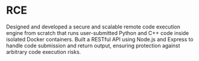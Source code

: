 # RCE
Designed and developed a secure and scalable remote code execution engine from scratch that runs user-submitted Python and C++ code inside isolated Docker containers. Built a RESTful API using Node.js and Express to handle code submission and return output, ensuring protection against arbitrary code execution risks.
